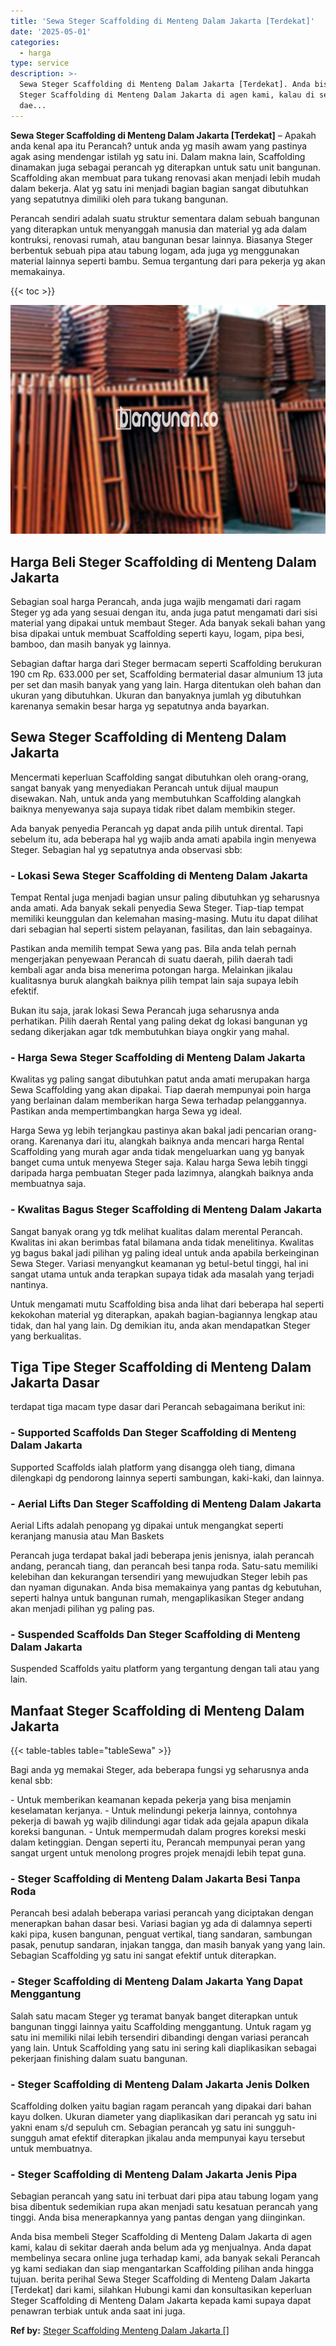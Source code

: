 ```yaml
---
title: 'Sewa Steger Scaffolding di Menteng Dalam Jakarta [Terdekat]'
date: '2025-05-01'
categories:
  - harga
type: service
description: >-
  Sewa Steger Scaffolding di Menteng Dalam Jakarta [Terdekat]. Anda bisa membeli
  Steger Scaffolding di Menteng Dalam Jakarta di agen kami, kalau di sekitar
  dae...
---
```


**Sewa Steger Scaffolding di Menteng Dalam Jakarta \[Terdekat\]** – Apakah anda kenal apa itu Perancah? untuk anda yg masih awam yang pastinya agak asing mendengar istilah yg satu ini. Dalam makna lain, Scaffolding dinamakan juga sebagai perancah yg diterapkan untuk satu unit bangunan. Scaffolding akan membuat para tukang renovasi akan menjadi lebih mudah dalam bekerja. Alat yg satu ini menjadi bagian bagian sangat dibutuhkan yang sepatutnya dimiliki oleh para tukang bangunan.

Perancah sendiri adalah suatu struktur sementara dalam sebuah bangunan yang diterapkan untuk menyanggah manusia dan material yg ada dalam kontruksi, renovasi rumah, atau bangunan besar lainnya. Biasanya Steger berbentuk sebuah pipa atau tabung logam, ada juga yg menggunakan material lainnya seperti bambu. Semua tergantung dari para pekerja yg akan memakainya.

{{< toc >}}

![Sewa Steger Scaffolding di Menteng Dalam Jakarta [Terdekat]](/images/sewa-scaffolding-steger-12.png)

## Harga Beli Steger Scaffolding di Menteng Dalam Jakarta

Sebagian soal harga Perancah, anda juga wajib mengamati dari ragam Steger yg ada yang sesuai dengan itu, anda juga patut mengamati dari sisi material yang dipakai untuk membaut Steger. Ada banyak sekali bahan yang bisa dipakai untuk membuat Scaffolding seperti kayu, logam, pipa besi, bamboo, dan masih banyak yg lainnya.

Sebagian daftar harga dari Steger bermacam seperti Scaffolding berukuran 190 cm Rp. 633.000 per set, Scaffolding bermaterial dasar almunium 13 juta per set dan masih banyak yang yang lain. Harga ditentukan oleh bahan dan ukuran yang dibutuhkan. Ukuran dan banyaknya jumlah yg dibutuhkan karenanya semakin besar harga yg sepatutnya anda bayarkan.

## Sewa Steger Scaffolding di Menteng Dalam Jakarta

Mencermati keperluan Scaffolding sangat dibutuhkan oleh orang-orang, sangat banyak yang menyediakan Perancah untuk dijual maupun disewakan. Nah, untuk anda yang membutuhkan Scaffolding alangkah baiknya menyewanya saja supaya tidak ribet dalam membikin steger.

Ada banyak penyedia Perancah yg dapat anda pilih untuk dirental. Tapi sebelum itu, ada beberapa hal yg wajib anda amati apabila ingin menyewa Steger. Sebagian hal yg sepatutnya anda observasi sbb:

### \- Lokasi Sewa Steger Scaffolding di Menteng Dalam Jakarta

Tempat Rental juga menjadi bagian unsur paling dibutuhkan yg seharusnya anda amati. Ada banyak sekali penyedia Sewa Steger. Tiap-tiap tempat memiliki keunggulan dan kelemahan masing-masing. Mutu itu dapat dilihat dari sebagian hal seperti sistem pelayanan, fasilitas, dan lain sebagainya.

Pastikan anda memilih tempat Sewa yang pas. Bila anda telah pernah mengerjakan penyewaan Perancah di suatu daerah, pilih daerah tadi kembali agar anda bisa menerima potongan harga. Melainkan jikalau kualitasnya buruk alangkah baiknya pilih tempat lain saja supaya lebih efektif.

Bukan itu saja, jarak lokasi Sewa Perancah juga seharusnya anda perhatikan. Pilih daerah Rental yang paling dekat dg lokasi bangunan yg sedang dikerjakan agar tdk membutuhkan biaya ongkir yang mahal.

### \- Harga Sewa Steger Scaffolding di Menteng Dalam Jakarta

Kwalitas yg paling sangat dibutuhkan patut anda amati merupakan harga Sewa Scaffolding yang akan dipakai. Tiap daerah mempunyai poin harga yang berlainan dalam memberikan harga Sewa terhadap pelanggannya. Pastikan anda mempertimbangkan harga Sewa yg ideal.

Harga Sewa yg lebih terjangkau pastinya akan bakal jadi pencarian orang-orang. Karenanya dari itu, alangkah baiknya anda mencari harga Rental Scaffolding yang murah agar anda tidak mengeluarkan uang yg banyak banget cuma untuk menyewa Steger saja. Kalau harga Sewa lebih tinggi daripada harga pembuatan Steger pada lazimnya, alangkah baiknya anda membuatnya saja.

### \- Kwalitas Bagus Steger Scaffolding di Menteng Dalam Jakarta

Sangat banyak orang yg tdk melihat kualitas dalam merental Perancah. Kwalitas ini akan berimbas fatal bilamana anda tidak menelitinya. Kwalitas yg bagus bakal jadi pilihan yg paling ideal untuk anda apabila berkeinginan Sewa Steger. Variasi menyangkut keamanan yg betul-betul tinggi, hal ini sangat utama untuk anda terapkan supaya tidak ada masalah yang terjadi nantinya.

Untuk mengamati mutu Scaffolding bisa anda lihat dari beberapa hal seperti kekokohan material yg diterapkan, apakah bagian-bagiannya lengkap atau tidak, dan hal yang lain. Dg demikian itu, anda akan mendapatkan Steger yang berkualitas.

## Tiga Tipe Steger Scaffolding di Menteng Dalam Jakarta Dasar

terdapat tiga macam type dasar dari Perancah sebagaimana berikut ini:

### \- Supported Scaffolds Dan Steger Scaffolding di Menteng Dalam Jakarta

Supported Scaffolds ialah platform yang disangga oleh tiang, dimana dilengkapi dg pendorong lainnya seperti sambungan, kaki-kaki, dan lainnya.

### \- Aerial Lifts Dan Steger Scaffolding di Menteng Dalam Jakarta

Aerial Lifts adalah penopang yg dipakai untuk mengangkat seperti keranjang manusia atau Man Baskets

Perancah juga terdapat bakal jadi beberapa jenis jenisnya, ialah perancah andang, perancah tiang, dan perancah besi tanpa roda. Satu-satu memiliki kelebihan dan kekurangan tersendiri yang mewujudkan Steger lebih pas dan nyaman digunakan. Anda bisa memakainya yang pantas dg kebutuhan, seperti halnya untuk bangunan rumah, mengaplikasikan Steger andang akan menjadi pilihan yg paling pas.

### \- Suspended Scaffolds Dan Steger Scaffolding di Menteng Dalam Jakarta

Suspended Scaffolds yaitu platform yang tergantung dengan tali atau yang lain.

## Manfaat Steger Scaffolding di Menteng Dalam Jakarta

{{< table-tables table="tableSewa" >}}

Bagi anda yg memakai Steger, ada beberapa fungsi yg seharusnya anda kenal sbb:

\- Untuk memberikan keamanan kepada pekerja yang bisa menjamin keselamatan kerjanya. - Untuk melindungi pekerja lainnya, contohnya pekerja di bawah yg wajib dilindungi agar tidak ada gejala apapun dikala koreksi bangunan. - Untuk mempermudah dalam progres koreksi meski dalam ketinggian. Dengan seperti itu, Perancah mempunyai peran yang sangat urgent untuk menolong progres projek menajdi lebih tepat guna.

### \- Steger Scaffolding di Menteng Dalam Jakarta Besi Tanpa Roda

Perancah besi adalah beberapa variasi perancah yang diciptakan dengan menerapkan bahan dasar besi. Variasi bagian yg ada di dalamnya seperti kaki pipa, kusen bangunan, penguat vertikal, tiang sandaran, sambungan pasak, penutup sandaran, injakan tangga, dan masih banyak yang yang lain. Sebagian Scaffolding yg satu ini sangat efektif untuk diterapkan.

### \- Steger Scaffolding di Menteng Dalam Jakarta Yang Dapat Menggantung

Salah satu macam Steger yg teramat banyak banget diterapkan untuk bangunan tinggi lainnya yaitu Scaffolding menggantung. Untuk ragam yg satu ini memiliki nilai lebih tersendiri dibandingi dengan variasi perancah yang lain. Untuk Scaffolding yang satu ini sering kali diaplikasikan sebagai pekerjaan finishing dalam suatu bangunan.

### \- Steger Scaffolding di Menteng Dalam Jakarta Jenis Dolken

Scaffolding dolken yaitu bagian ragam perancah yang dipakai dari bahan kayu dolken. Ukuran diameter yang diaplikasikan dari perancah yg satu ini yakni enam s/d sepuluh cm. Sebagian perancah yg satu ini sungguh-sungguh amat efektif diterapkan jikalau anda mempunyai kayu tersebut untuk membuatnya.

### \- Steger Scaffolding di Menteng Dalam Jakarta Jenis Pipa

Sebagian perancah yang satu ini terbuat dari pipa atau tabung logam yang bisa dibentuk sedemikian rupa akan menjadi satu kesatuan perancah yang tinggi. Anda bisa menerapkannya yang pantas dengan yang diinginkan.

Anda bisa membeli Steger Scaffolding di Menteng Dalam Jakarta di agen kami, kalau di sekitar daerah anda belum ada yg menjualnya. Anda dapat membelinya secara online juga terhadap kami, ada banyak sekali Perancah yg kami sediakan dan siap mengantarkan Scaffolding pilihan anda hingga tujuan. berita perihal Sewa Steger Scaffolding di Menteng Dalam Jakarta \[Terdekat\] dari kami, silahkan Hubungi kami dan konsultasikan keperluan Steger Scaffolding di Menteng Dalam Jakarta kepada kami supaya dapat penawran terbiak untuk anda saat ini juga.

**Ref by:** [Steger Scaffolding Menteng Dalam Jakarta []](https://id.wikipedia.org/wiki/Steger)
